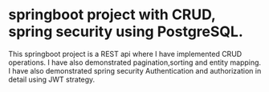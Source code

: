 # springboot project with CRUD, spring security using PostgreSQL. 
This springboot project is a REST api where I have implemented CRUD operations.
I have also demonstrated pagination,sorting and entity mapping.
I have also demonstrated spring security  Authentication and authorization in detail using JWT strategy.
